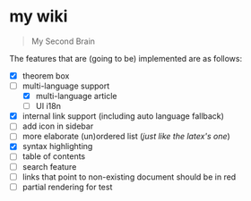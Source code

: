 # my wiki

> My Second Brain

The features that are (going to be) implemented are as follows:

- [x] theorem box
- [ ] multi-language support
  - [x] multi-language article
  - [ ] UI i18n
- [x] internal link support (including auto language fallback)
- [ ] add icon in sidebar
- [ ] more elaborate (un)ordered list (_just like the latex's one_)
- [x] syntax highlighting
- [ ] table of contents
- [ ] search feature
- [ ] links that point to non-existing document should be in red
- [ ] partial rendering for test
